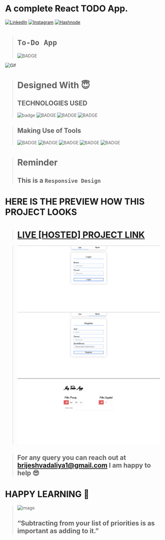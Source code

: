 # A complete React TODO App.

<!-- Social Links -->

[![LinkedIn][linkedin-shield]][linkedin-url]
[![Instagram][instagram-shield]][instagram-url]
[![Hashnode][hashnode-shield]][hashnode-url]



># `To-Do App`
>![BADGE](https://img.shields.io/badge/MADE%20WITH%20FUN%20BY-BRIJESH%20VADALIA-blue)


![Gif](https://media4.giphy.com/media/HYYbdk46gUzrgWi1Iz/200w.gif?cid=82a1493b6446k1v576r72suvkgze8kn6hz0a7yqcbh8ipiae&rid=200w.gif&ct=g)




># Designed With 😇
>## TECHNOLOGIES USED 
>![badge](https://img.shields.io/badge/HTML5-HTML5-orange)
![BADGE](https://img.shields.io/badge/CSS3-CSS3-blue)
![BADGE](https://img.shields.io/badge/JAVASCRIPT-JS-yellow)
![BADGE](https://img.shields.io/badge/REACT-JS-blue)

>## Making Use of Tools
>![BADGE](https://img.shields.io/badge/GOOGLE-CHROME-blue)
>![BADGE](https://img.shields.io/badge/GIT-HUB-lightgrey)
>![BADGE](https://img.shields.io/badge/VS-CODE-blue)
>![BADGE](https://img.shields.io/badge/GIT-GIT-orange)
>![BADGE](https://img.shields.io/badge/VERCEL-VERCEL-blue)


># Reminder
>## This is a `Responsive Design`

# HERE IS THE PREVIEW HOW THIS PROJECT LOOKS
># [LIVE [HOSTED] PROJECT LINK](https://react-todo-app-brijeshvadalia.vercel.app/)


>![screenshot](./screenshot/screenchot-2.png)
>![screenshot](./screenshot/screenchot-3.png)
>![screenshot](./screenshot/screenchot-1.png)






>## For any query you can reach out at brijeshvadaliya1@gmail.com I am happy to help 😎

# HAPPY LEARNING 🤩
>![image](https://raw.githubusercontent.com/ikeyurp/ikeyurp/master/src/Comp-Man.gif)
>## “Subtracting from your list of priorities is as important as adding to it.”












<!-- Linkedin -->

[linkedin-shield]: https://img.shields.io/badge/-LinkedIn-black.svg?style=for-the-badge&logo=linkedin&colorB=0B5FBB
[linkedin-url]: https://www.linkedin.com/in/brijesh-vadaliya-16b3a2202/

<!-- Instagram -->

[instagram-shield]: https://img.shields.io/badge/Instagram-%23E4405F.svg?style=for-the-badge&logo=Instagram&logoColor=white
[instagram-url]: https://www.instagram.com/brijesh_vadaliya_8128/


<!-- Hashnode -->

[hashnode-shield]: https://img.shields.io/badge/Hashnode-2962FF?style=for-the-badge&logo=hashnode&logoColor=white
[hashnode-url]: https://brijeshvadaliya8128.hashnode.dev/

